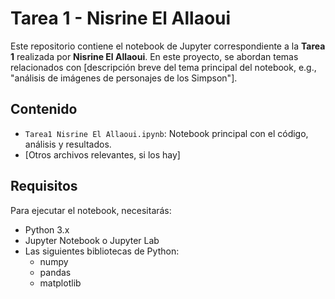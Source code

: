 # Tarea 1 - Nisrine El Allaoui

Este repositorio contiene el notebook de Jupyter correspondiente a la **Tarea 1** realizada por **Nisrine El Allaoui**. En este proyecto, se abordan temas relacionados con [descripción breve del tema principal del notebook, e.g., "análisis de imágenes de personajes de los Simpson"].

## Contenido

- `Tarea1 Nisrine El Allaoui.ipynb`: Notebook principal con el código, análisis y resultados.
- [Otros archivos relevantes, si los hay]

## Requisitos

Para ejecutar el notebook, necesitarás:

- Python 3.x
- Jupyter Notebook o Jupyter Lab
- Las siguientes bibliotecas de Python:
  - numpy
  - pandas
  - matplotlib
